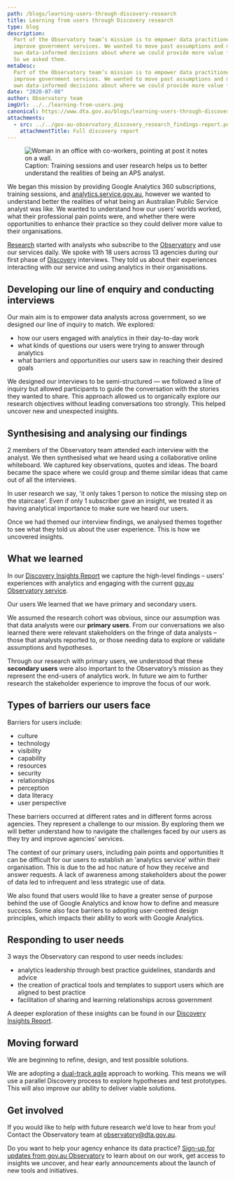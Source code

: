 ```yaml
---
path: /blogs/learning-users-through-discovery-research
title: Learning from users through Discovery research
type: blog
description:
  Part of the Observatory team’s mission is to empower data practitioners to
  improve government services. We wanted to move past assumptions and make our
  own data-informed decisions about where we could provide more value for users.
  So we asked them.
metaDesc:
  Part of the Observatory team’s mission is to empower data practitioners to
  improve government services. We wanted to move past assumptions and make our
  own data-informed decisions about where we could provide more value for users.
date: "2020-07-08"
author: Observatory team
imgUrl: ../../learning-from-users.png
canonical: https://www.dta.gov.au/blogs/learning-users-through-discovery-research
attachments:
  - src: ../../gov-au-observatory_discovery_research_findings-report.pdf
    attachmentTitle: Full discovery report
---
```


<figure>
<img class="au-responsive-media img-shadow" src="../../learning-from-users.png" alt="Woman in an office with co-workers, pointing at post it notes on a wall."/>
<figcaption class="max-42">Caption: Training sessions and user research helps us to better understand the
realities of being an APS analyst.</figcaption>
</figure>

We began this mission by providing Google Analytics 360 subscriptions, training
sessions, and [analytics.service.gov.au](https://analytics.service.gov.au),
however we wanted to understand better the realities of what being an Australian
Public Service analyst was like. We wanted to understand how our users’ worlds
worked, what their professional pain points were, and whether there were
opportunities to enhance their practice so they could deliver more value to
their organisations.

[Research](https://www.dta.gov.au/help-and-advice/build-and-improve-services/user-research)
started with analysts who subscribe to the
[Observatory](https://www.dta.gov.au/our-projects/govau-observatory) and use our
services daily. We spoke with 18 users across 13 agencies during our first phase
of
[Discovery](https://www.dta.gov.au/help-and-advice/build-and-improve-services/service-design-and-delivery-process/discovery-stage-exploring-problem)
interviews. They told us about their experiences interacting with our service
and using analytics in their organisations.

## Developing our line of enquiry and conducting interviews

Our main aim is to empower data analysts across government, so we designed our
line of inquiry to match. We explored:

- how our users engaged with analytics in their day-to-day work
- what kinds of questions our users were trying to answer through analytics
- what barriers and opportunities our users saw in reaching their desired goals

We designed our interviews to be semi-structured — we followed a line of inquiry
but allowed participants to guide the conversation with the stories they wanted
to share. This approach allowed us to organically explore our research
objectives without leading conversations too strongly. This helped uncover new
and unexpected insights.

## Synthesising and analysing our findings

2 members of the Observatory team attended each interview with the analyst. We
then synthesised what we heard using a collaborative online whiteboard. We
captured key observations, quotes and ideas. The board became the space where we
could group and theme similar ideas that came out of all the interviews.

In user research we say, 'it only takes 1 person to notice the missing step on
the staircase'. Even if only 1 subscriber gave an insight, we treated it as
having analytical importance to make sure we heard our users.

Once we had themed our interview findings, we analysed themes together to see
what they told us about the user experience. This is how we uncovered insights.

## What we learned

In our
[Discovery Insights Report](../../gov-au-observatory_discovery_research_findings-report.pdf)
we capture the high-level findings – users’ experiences with analytics and
engaging with the current
[gov.au Observatory service](https://www.dta.gov.au/our-projects/govau-observatory).

Our users We learned that we have primary and secondary users.

We assumed the research cohort was obvious, since our assumption was that data
analysts were our **primary users**. From our conversations we also learned
there were relevant stakeholders on the fringe of data analysts – those that
analysts reported to, or those needing data to explore or validate assumptions
and hypotheses.

Through our research with primary users, we understood that these **secondary
users** were also important to the Observatory’s mission as they represent the
end-users of analytics work. In future we aim to further research the
stakeholder experience to improve the focus of our work.

## Types of barriers our users face

Barriers for users include:

- culture
- technology
- visibility
- capability
- resources
- security
- relationships
- perception
- data literacy
- user perspective

These barriers occurred at different rates and in different forms across
agencies. They represent a challenge to our mission. By exploring them we will
better understand how to navigate the challenges faced by our users as they try
and improve agencies’ services.

The context of our primary users, including pain points and opportunities It can
be difficult for our users to establish an 'analytics service’ within their
organisation. This is due to the ad hoc nature of how they receive and answer
requests. A lack of awareness among stakeholders about the power of data led to
infrequent and less strategic use of data.

We also found that users would like to have a greater sense of purpose behind
the use of Google Analytics and know how to define and measure success. Some
also face barriers to adopting user-centred design principles, which impacts
their ability to work with Google Analytics.

## Responding to user needs

3 ways the Observatory can respond to user needs includes:

- analytics leadership through best practice guidelines, standards and advice
- the creation of practical tools and templates to support users which are
  aligned to best practice
- facilitation of sharing and learning relationships across government

A deeper exploration of these insights can be found in our
[Discovery Insights Report](../../gov-au-observatory_discovery_research_findings-report.pdf).

## Moving forward

We are beginning to refine, design, and test possible solutions.

We are adopting a
[dual-track agile](https://www.jpattonassociates.com/dual-track-development/)
approach to working. This means we will use a parallel Discovery process to
explore hypotheses and test prototypes. This will also improve our ability to
deliver viable solutions.

## Get involved

If you would like to help with future research we’d love to hear from you!
Contact the Observatory team at observatory@dta.gov.au.

Do you want to help your agency enhance its data practice?
[Sign-up for updates from gov.au Observatory](#email) to learn about on our
work, get access to insights we uncover, and hear early announcements about the
launch of new tools and initiatives.
